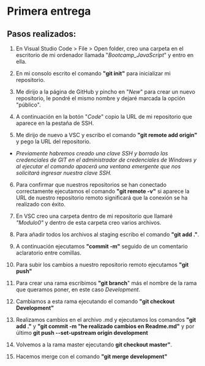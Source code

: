 # Primera entrega

## Pasos realizados:

1. En Visual Studio Code > File > Open folder, creo una carpeta en el escritorio de mi ordenador llamada "*Bootcamp_JavaScript*" y entro en ella. 

2. En mi consolo escrito el comando **"git init"** para inicializar mi repositorio.

3. Me dirijo a la página de GitHub y pincho en "*New*" para crear un nuevo repositorio, le pondré el mismo nombre y dejaré marcada la opción "público".

4. A continuación en la botón "*Code*" copio la URL de mi repositorio que aparece en la pestaña de SSH.

5. Me dirijo de nuevo a VSC y escribo el comando **"git remote add origin"** y pego la URL del repositorio. 

* *Previamente habremos creado una clave SSH y borrado las credenciales de GIT en el administrador de credenciales de Windows y al ejecutar el comando apacerá una ventana emergente que nos solicitará ingresar nuestra clave SSH.* 

6. Para confirmar que nuestros repositorios se han conectado correctamente ejecutamos el comando **"git remote -v"** si aparece la URL de nuestro repositorio remoto significará que la conexión se ha realizado con éxito.

7. En VSC creo una carpeta dentro de mi repositorio que llamaré *"Modulo0"* y dentro de esta carpeta creo varios archivos.

8. Para añadir todos los archivos al staging escribo el comando **"git add ."**.

9. A continuación ejecutamos **"commit -m"** seguido de un comentario aclaratorio entre comillas.

10. Para subir los cambios a nuestro repositorio remoto ejecutamos **"git push"**

11. Para crear una rama escribimos **"git branch**" más el nombre de la rama que queramos poner, en este caso *Development*.

12. Cambiamos a esta rama ejecutando el comando **"git checkout Development"**

13. Realizamos cambios en el archivo .md y ejecutamos los comandos **"git add ."** y **"git commit -m "he realizado cambios en Readme.md"** y por último **git push --set-upstream origin development**

14. Volvemos a la rama master ejecutando **git checkout master"**.

15. Hacemos merge con el comando **"git merge development"**